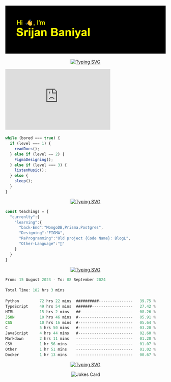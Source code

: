 ![Header](./header.png)


<p align="center">
<a href="https://git.io/typing-svg"><img src="https://readme-typing-svg.demolab.com?font=Moirai+One&size=50&pause=1000&center=true&vCenter=true&width=1500&height=300&lines=Welcome+to+My+GitHub+Profile;I+'+m+a+Full-Stack-Developer+from+India;Loves+To+play+%3CbasketBall+%2F%3E+and+%3CListenSongs+%2F%3E" alt="Typing SVG" /></a>
</p>

<iframe src="https://api.badgr.io/public/assertions/r9BLLy0oTfKJBbkGuDI1zA?embedVersion=1&amp;embedWidth=330&amp;embedHeight=191" title="Badge: Postman API Fundamentals Student Expert" style="width: 330px; height: 191px; border: 0px;"></iframe>

```javascript
while (bored === true) {
  if (level === 1) {
    readDocs();
  } else if (level == 2) {
    FigmaDesigning();
  } else if (level === 3) {
    listenMusic();
  } else {
    sleep();
  }
}
```
<p align="center">
<a href="https://git.io/typing-svg"><img src="https://readme-typing-svg.demolab.com?font=Press+Start+2P&size=40&duration=6000&pause=10000&color=FF0000&center=true&vCenter=true&width=450&height=60&lines=Currently" alt="Typing SVG" /></a>
</p>

```typeScript
const teachings = {
  "currenlty":{
    "learning":{
      "back-End":"MongoDB,Prisma,Postgres",
      "Designing":"FIGMA",
      "ReProgramming":"Old project {Code Name}: BlogL",
      "Other-Language":"🐍"
    }
  }
}
```


<p align="center">
  <a href="https://git.io/typing-svg"><img src="https://readme-typing-svg.demolab.com?font=Tilt+Prism&size=30&pause=1000&color=0FF75B&center=true&vCenter=true&width=800&height=80&lines=Time+spent+on+various+Programming+languages" alt="Typing SVG" /></a>
</p>

<!--START_SECTION:waka-->

```TypeScript
From: 15 August 2023 - To: 08 September 2024

Total Time: 182 hrs 3 mins

Python         72 hrs 22 mins  ##########---------------   39.75 %
TypeScript     49 hrs 54 mins  #######------------------   27.42 %
HTML           15 hrs 2 mins   ##-----------------------   08.26 %
JSON           10 hrs 46 mins  #------------------------   05.91 %
CSS            10 hrs 16 mins  #------------------------   05.64 %
C              5 hrs 50 mins   #------------------------   03.20 %
JavaScript     4 hrs 44 mins   #------------------------   02.60 %
Markdown       2 hrs 11 mins   -------------------------   01.20 %
CSV            1 hr 56 mins    -------------------------   01.07 %
Other          1 hr 51 mins    -------------------------   01.02 %
Docker         1 hr 13 mins    -------------------------   00.67 %
```

<!--END_SECTION:waka-->

<p align="center">
<a href="https://git.io/typing-svg"><img src="https://readme-typing-svg.demolab.com?font=Dancing+Script&size=40&pause=1000&color=EEF768&center=true&width=450&height=60&lines=Jokes+Of+The+Day" alt="Typing SVG" /></a>
</p>
<p align="center">
<img src="https://readme-jokes.vercel.app/api" alt="Jokes Card" />
</p>



